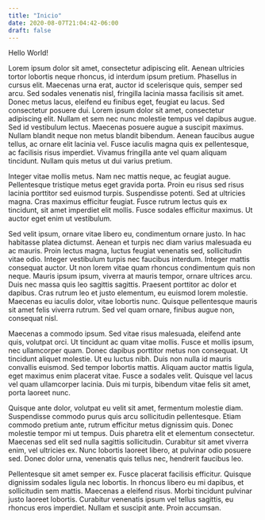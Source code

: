 ```yaml
---
title: "Inicio"
date: 2020-08-07T21:04:42-06:00
draft: false
---
```


Hello World!




Lorem ipsum dolor sit amet, consectetur adipiscing elit. Aenean ultricies tortor lobortis neque rhoncus, id interdum ipsum pretium. Phasellus in cursus elit. Maecenas urna erat, auctor id scelerisque quis, semper sed arcu. Sed sodales venenatis nisl, fringilla lacinia massa facilisis sit amet. Donec metus lacus, eleifend eu finibus eget, feugiat eu lacus. Sed consectetur posuere dui. Lorem ipsum dolor sit amet, consectetur adipiscing elit. Nullam et sem nec nunc molestie tempus vel dapibus augue. Sed id vestibulum lectus. Maecenas posuere augue a suscipit maximus. Nullam blandit neque non metus blandit bibendum. Aenean faucibus augue tellus, ac ornare elit lacinia vel. Fusce iaculis magna quis ex pellentesque, ac facilisis risus imperdiet. Vivamus fringilla ante vel quam aliquam tincidunt. Nullam quis metus ut dui varius pretium.

Integer vitae mollis metus. Nam nec mattis neque, ac feugiat augue. Pellentesque tristique metus eget gravida porta. Proin eu risus sed risus lacinia porttitor sed euismod turpis. Suspendisse potenti. Sed at ultricies magna. Cras maximus efficitur feugiat. Fusce rutrum lectus quis ex tincidunt, sit amet imperdiet elit mollis. Fusce sodales efficitur maximus. Ut auctor eget enim ut vestibulum.

Sed velit ipsum, ornare vitae libero eu, condimentum ornare justo. In hac habitasse platea dictumst. Aenean et turpis nec diam varius malesuada eu ac mauris. Proin lectus magna, luctus feugiat venenatis sed, sollicitudin vitae odio. Integer vestibulum turpis nec faucibus interdum. Integer mattis consequat auctor. Ut non lorem vitae quam rhoncus condimentum quis non neque. Mauris ipsum ipsum, viverra at mauris tempor, ornare ultrices arcu. Duis nec massa quis leo sagittis sagittis. Praesent porttitor ac dolor et dapibus. Cras rutrum leo et justo elementum, eu euismod lorem molestie. Maecenas eu iaculis dolor, vitae lobortis nunc. Quisque pellentesque mauris sit amet felis viverra rutrum. Sed vel quam ornare, finibus augue non, consequat nisl.

Maecenas a commodo ipsum. Sed vitae risus malesuada, eleifend ante quis, volutpat orci. Ut tincidunt ac quam vitae mollis. Fusce et mollis ipsum, nec ullamcorper quam. Donec dapibus porttitor metus non consequat. Ut tincidunt aliquet molestie. Ut eu luctus nibh. Duis non nulla id mauris convallis euismod. Sed tempor lobortis mattis. Aliquam auctor mattis ligula, eget maximus enim placerat vitae. Fusce a sodales velit. Quisque vel lacus vel quam ullamcorper lacinia. Duis mi turpis, bibendum vitae felis sit amet, porta laoreet nunc.

Quisque ante dolor, volutpat eu velit sit amet, fermentum molestie diam. Suspendisse commodo purus quis arcu sollicitudin pellentesque. Etiam commodo pretium ante, rutrum efficitur metus dignissim quis. Donec molestie tempor mi ut tempus. Duis pharetra elit et elementum consectetur. Maecenas sed elit sed nulla sagittis sollicitudin. Curabitur sit amet viverra enim, vel ultricies ex. Nunc lobortis laoreet libero, at pulvinar odio posuere sed. Donec dolor urna, venenatis quis tellus nec, hendrerit faucibus leo.

Pellentesque sit amet semper ex. Fusce placerat facilisis efficitur. Quisque dignissim sodales ligula nec lobortis. In rhoncus libero eu mi dapibus, et sollicitudin sem mattis. Maecenas a eleifend risus. Morbi tincidunt pulvinar justo laoreet lobortis. Curabitur venenatis ipsum vel tellus sagittis, eu rhoncus eros imperdiet. Nullam et suscipit ante. Proin accumsan. 